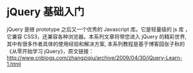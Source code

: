 # jQuery 基础入门

jQuery 是继 prototype 之后又一个优秀的 Javascript 库。它是轻量级的 js 库 ，它兼容 CSS3，还兼容各种浏览器。本系列文章将带您进入 jQuery 的精彩世界, 其中有很多作者具体的使用经验和解决方案, 本系列教程是基于博客园张子秋的《从零开始学习 jQuery》，原文链接：http://www.cnblogs.com/zhangziqiu/archive/2009/04/30/jQuery-Learn-1.html